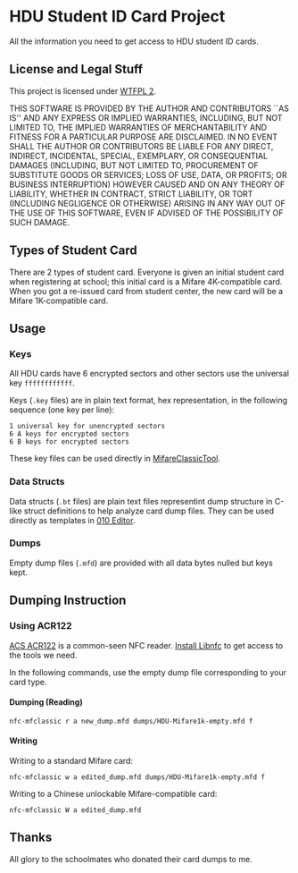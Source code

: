 # HDU Student ID Card Project

All the information you need to get access to HDU student ID cards. 

## License and Legal Stuff

This project is licensed under [WTFPL 2](http://www.wtfpl.net/about/).

THIS SOFTWARE IS PROVIDED BY THE AUTHOR AND CONTRIBUTORS ``AS IS'' AND ANY EXPRESS OR IMPLIED WARRANTIES, INCLUDING, BUT NOT LIMITED TO, THE IMPLIED WARRANTIES OF MERCHANTABILITY AND FITNESS FOR A PARTICULAR PURPOSE ARE DISCLAIMED. IN NO EVENT SHALL THE AUTHOR OR CONTRIBUTORS BE LIABLE FOR ANY DIRECT, INDIRECT, INCIDENTAL, SPECIAL, EXEMPLARY, OR CONSEQUENTIAL DAMAGES (INCLUDING, BUT NOT LIMITED TO, PROCUREMENT OF SUBSTITUTE GOODS OR SERVICES; LOSS OF USE, DATA, OR PROFITS; OR BUSINESS INTERRUPTION) HOWEVER CAUSED AND ON ANY THEORY OF LIABILITY, WHETHER IN CONTRACT, STRICT LIABILITY, OR TORT (INCLUDING NEGLIGENCE OR OTHERWISE) ARISING IN ANY WAY OUT OF THE USE OF THIS SOFTWARE, EVEN IF ADVISED OF THE POSSIBILITY OF SUCH DAMAGE.

## Types of Student Card

There are 2 types of student card. Everyone is given an initial student card when registering at school; this initial card is a Mifare 4K-compatible card. When you got a re-issued card from student center, the new card will be a Mifare 1K-compatible card. 

## Usage

### Keys

All HDU cards have 6 encrypted sectors and other sectors use the universal key `ffffffffffff`.

Keys (`.key` files) are in plain text format, hex representation, in the following sequence (one key per line): 

```
1 universal key for unencrypted sectors
6 A keys for encrypted sectors
6 B keys for encrypted sectors
```

These key files can be used directly in [MifareClassicTool](https://github.com/ikarus23/MifareClassicTool).

### Data Structs

Data structs (`.bt` files) are plain text files representint dump structure in C-like struct definitions to help analyze card dump files. They can be used directly as templates in [010 Editor](http://www.sweetscape.com/010editor/).

### Dumps

Empty dump files (`.mfd`) are provided with all data bytes nulled but keys kept.

## Dumping Instruction

### Using ACR122

[ACS ACR122](http://nfc-tools.org/index.php?title=ACR122) is a common-seen NFC reader. [Install Libnfc](http://nfc-tools.org/index.php?title=Libnfc) to get access to the tools we need.

In the following commands, use the empty dump file corresponding to your card type. 

#### Dumping (Reading)

```shell
nfc-mfclassic r a new_dump.mfd dumps/HDU-Mifare1k-empty.mfd f
```

#### Writing

Writing to a standard Mifare card: 

```shell
nfc-mfclassic w a edited_dump.mfd dumps/HDU-Mifare1k-empty.mfd f
```

Writing to a Chinese unlockable Mifare-compatible card:

```shell
nfc-mfclassic W a edited_dump.mfd
```

## Thanks

All glory to the schoolmates who donated their card dumps to me.